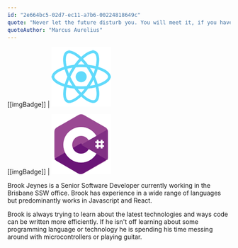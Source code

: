 ```yaml
---
id: "2e664bc5-02d7-ec11-a7b6-00224818649c"
quote: "Never let the future disturb you. You will meet it, if you have to, with the same weapons of reason which today arm you against the present."
quoteAuthor: "Marcus Aurelius"
---
```


[[imgBadge]]
| ![React](../badges/Developer-react.png)

[[imgBadge]]
| ![C#](../badges/Developer-c-sharp.png)

Brook Jeynes is a Senior Software Developer currently working in the Brisbane SSW office. Brook has experience in a wide range of languages but predominantly works in Javascript and React.

Brook is always trying to learn about the latest technologies and ways code can be written more efficiently. If he isn't off learning about some programming language or technology he is spending his time messing around with microcontrollers or playing guitar.
